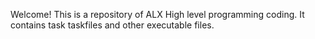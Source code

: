Welcome!
This is a repository of ALX High level programming coding.
It contains task  taskfiles and other executable files.
